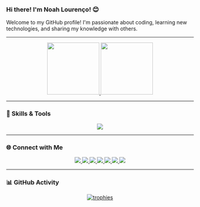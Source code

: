 ### Hi there! I'm Noah Lourenço! 😊

Welcome to my GitHub profile! I'm passionate about coding, learning new technologies, and sharing my knowledge with others.

---

<div align="center">
  <a href="https://github.com/Kaliware">
    <img height="140em" src="https://github-readme-stats.vercel.app/api?username=Kaliware&show_icons=true&theme=github_dark&include_all_commits=true&count_private=true"/>
    <img height="140em" src="https://github-readme-stats.vercel.app/api/top-langs/?username=Kaliware&layout=compact&langs_count=7&theme=github_dark"/>
  </a>
</div>

---

### 🚀 Skills & Tools

<div align="center" >
  <img src="https://skillicons.dev/icons?i=java,spring,postgres,javascript,typescript,react,bootstrap" />
</div>

---

### 🌐 Connect with Me

<div align="center"> 
  <a href="https://www.youtube.com/@KaliwareTech" target="_blank">
    <img src="https://img.shields.io/badge/YouTube-FF0000?style=for-the-badge&logo=youtube&logoColor=white" target="_blank">
  </a>
  <a href="https://www.instagram.com/noah_d_lourenco/" target="_blank">
    <img src="https://img.shields.io/badge/-Instagram-%23E4405F?style=for-the-badge&logo=instagram&logoColor=white" target="_blank">
  </a>
  <a href="https://discord.gg/ZB6QyNtJY8" target="_blank">
    <img src="https://img.shields.io/badge/Discord-7289DA?style=for-the-badge&logo=discord&logoColor=white" target="_blank">
  </a> 
  <a href="mailto:noah.damian.tech@gmail.com">
    <img src="https://img.shields.io/badge/-Gmail-%23333?style=for-the-badge&logo=gmail&logoColor=white" target="_blank">
  </a>
  <a href="https://www.linkedin.com/in/kaliware/" target="_blank">
    <img src="https://img.shields.io/badge/-LinkedIn-%230077B5?style=for-the-badge&logo=linkedin&logoColor=white" target="_blank">
  </a> 
  <a href="https://t.me/Kaliware" target="_blank">
    <img src="https://img.shields.io/badge/Telegram-2CA5E0?style=for-the-badge&logo=telegram&logoColor=white" target="_blank">
  </a> 
  <a href="https://api.whatsapp.com/send/?phone=5511998865459&text=Hi+Noah%2C+how+are+you%3F&app_absent=0" target="_blank">
    <img src="https://img.shields.io/badge/WhatsApp-25D366?style=for-the-badge&logo=whatsapp&logoColor=white" target="_blank">
  </a> 
</div>

---

### 📊 GitHub Activity

<div align="center">
  <a href="https://github.com/Kaliware">
    <img src="https://github-profile-trophy.vercel.app/?username=Kaliware&theme=onedark&no-frame=true&row=1&column=6" alt="trophies">
  </a>
</div>
<!---
---

### 💼 My Projects

- [Awesome Project 1](https://github.com/Kaliware/project1): Description of awesome project 1.
- [Awesome Project 2](https://github.com/Kaliware/project2): Description of awesome project 2.
- [Awesome Project 3](https://github.com/Kaliware/project3): Description of awesome project 3.

Feel free to check out my repositories and contribute to any projects that interest you!

---->
